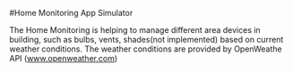 ﻿#Home Monitoring App Simulator

The Home Monitoring is helping to manage different area devices in building,
such as bulbs, vents, shades(not implemented) based on current weather
conditions. The weather conditions are provided by OpenWeathe API 
(www.openweather.com)